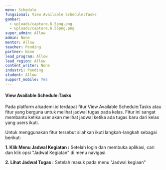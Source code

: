```yaml
---
menu: Schedule
fungsional: View Available Schedule:Tasks
gambar:
  - uploads/capture.6.5png.png
  - uploads/capture.6.55png.png
super_admin: Allow
admin: None
mentor: Allow
teacher: Pending
partner: None
lead_program: Allow
lead_region: Allow
content_writer: None
industri: Pending
student: Allow
support_mobile: Yes
---
```

#### View Available Schedule:Tasks

P﻿ada platform alkademi.id terdapat fitur View Available Schedule:Tasks atau fitur yang berguna untuk melihat jadwal tugas pada kelas. Fitur ini sangat membantu ketika user akan melihat  jadwal  ketika ada tugas baru dari kelas yang users ikuti.

U﻿ntuk menggunakan fitur tersebut silahkan ikuti langkah-langkah sebagai berikut:

**1.﻿ Klik Menu Jadwal Kegiatan :** Setelah login dan membuka aplikasi, cari dan klik opsi "Jadwal Kegiatan" di menu navigasi.

**2﻿. Lihat Jadwal Tugas  :** Setelah masuk pada menu "Jadwal kegiaan"
